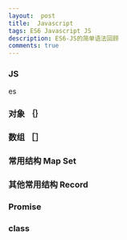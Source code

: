 ```yaml
---
layout:  post
title:  Javascript
tags: ES6 Javascript JS 
description: ES6-JS的简单语法回顾
comments: true
---
```


### JS
es
### 对象  ｛｝

### 数组 ［］

### 常用结构 Map Set

### 其他常用结构 Record

### Promise

### class



